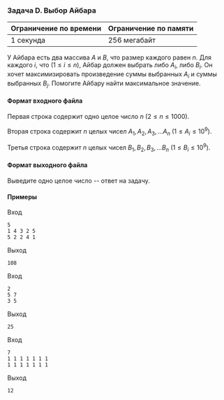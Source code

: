 ### Задача D. Выбор Айбара

| Ограничение по времени | Ограничение по памяти |
| :--------------------- | :-------------------- |
| 1 секунда              | 256 мегабайт          |

У Айбара есть два массива $A$ и $B$, что размер каждого равен $n$. Для каждого $i$, что $(1 \le i \le n)$, Айбар должен выбрать либо $A_i$, либо $B_i$. Он хочет максимизировать произведение суммы выбранных $A_i$ и суммы выбранных $B_j$. Помогите Айбару найти максимальное значение.

#### Формат входного файла

Первая строка содержит одно целое число $n$ $(2 \le n \le 1000)$.

Вторая строка содержит $n$ целых чисел $A_1, A_2, A_3,...A_n$ $(1 \le A_i \le 10^9)$.

Третья строка содержит $n$ целых чисел $B_1, B_2, B_3,...B_n$ $(1 \le B_i \le 10^9)$.

#### Формат выходного файла

Выведите одно целое число -- ответ на задачу.

#### Примеры

Вход

```
5
1 4 3 2 5
5 2 2 4 1
```

Выход

```
108
```

Вход

```
2
5 7
3 5
```

Выход

```
25
```

Вход

```
7
1 1 1 1 1 1 1
1 1 1 1 1 1 1
```

Выход

```
12
```
